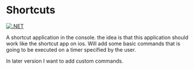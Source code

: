 # Shortcuts
[![.NET](https://github.com/SimonNyvall/Shortcuts/actions/workflows/dotnet.yml/badge.svg)](https://github.com/SimonNyvall/Shortcuts/actions/workflows/dotnet.yml)

A shortcut application in the console. the idea is that this application should work like the shortcut app on ios.
Will add some basic commands that is going to be executed on a timer specified by the user.

In later version I want to add custom commands.
